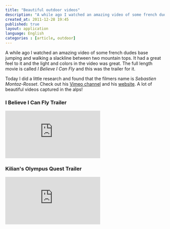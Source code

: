 ```yaml
---
title: "Beautiful outdoor videos"
description: "A while ago I watched an amazing video of some french dudes base jumping and walking a slackline between two mountain tops. It had a great feel to it and the light and colors in the video was great. The full length movie is called _I Believe I Can Fly_ and this was the trailer for it."
created_at: 2011-12-28 19:45
published: true
layout: application
language: English
categories : [article, outdoor]
---
```


A while ago I watched an amazing video of some french dudes base jumping and walking a slackline between two mountain tops. It had a great feel to it and the light and colors in the video was great. The full length movie is called _I Believe I Can Fly_ and this was the trailer for it.

Today I did a little research and found that the filmers name is _Sebastien Montaz-Rosset_. Check out his [Vimeo channel](http://vimeo.com/chamonix) and his [website](http://www.sebmontaz.com/). A lot of beautiful videos captured in the alps! 

### I Believe I Can Fly Trailer

<div class="embed-container">
  <iframe src="http://player.vimeo.com/video/31240369?title=0&amp;byline=0&amp;portrait=0" frameborder="0" webkitAllowFullScreen mozallowfullscreen allowFullScreen></iframe>
</div>

### Kilian's Olympus Quest Trailer

<div class="embed-container">
  <iframe src="http://player.vimeo.com/video/25069691?title=0&amp;byline=0&amp;portrait=0" frameborder="0" webkitAllowFullScreen mozallowfullscreen allowFullScreen></iframe>
</div>
